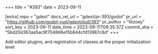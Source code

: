 +++
title = "#393"
date = 2023-09-11

[extra]
repo = "gdext"
docs_rel_url = "gdext/pr-393/godot"
pr_url = "https://github.com/godot-rust/gdext/pull/393"
pr_author = "lilizoey"
sort_key = 2023-09-11
date_time = 2023-09-11T09:35:37Z
commit_sha = "5bd20d363aa5ac9f704866e15b844cfd13987c8d"
+++

Add editor plugins, and registration of classes at the proper initialization level
